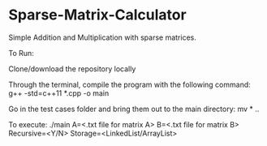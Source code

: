 # Sparse-Matrix-Calculator
Simple Addition and Multiplication with sparse matrices.

To Run:

Clone/download the repository locally

Through the terminal, compile the program with the following command: g++ -std=c++11 *.cpp -o main

Go in the test cases folder and bring them out to the main directory: mv * .. 

To execute: ./main A=<.txt file for matrix A> B=<.txt file for matrix B> Recursive=<Y/N> Storage=<LinkedList/ArrayList>

